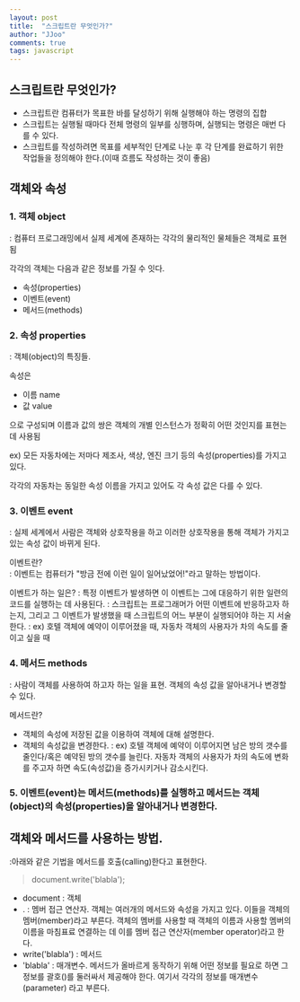 ```yaml
---
layout: post
title:  "스크립트란 무엇인가?"
author: "JJoo"
comments: true
tags: javascript
---
```



## 스크립트란 무엇인가?

- 스크립트란 컴퓨터가 목표한 바를 달성하기 위해 실행해야 하는 명령의 집합
- 스크립트는 실행될 때마다 전체 명령의 일부를 싱행하며, 실행되는 명령은 매번 다를 수 있다.
- 스크립트를 작성하려면 목표를 세부적인 단계로 나눈 후 각 단계를 완료하기 위한 작업들을 정의해야 한다.(이때 흐름도 작성하는 것이 좋음)


## 객체와 속성 


### 1. 객체 object 
: 컴퓨터 프로그래밍에서 실제 세계에 존재하는 각각의 물리적인 물체들은 객체로 표현됨

각각의 객체는 다음과 같은 정보를 가질 수 잇다.
- 속성(properties)
- 이벤트(event)
- 메서드(methods)

### 2. 속성 properties
: 객체(object)의 특징들. 

속성은

- 이름 name
- 값 value

으로 구성되며 이름과 값의 쌍은 객체의 개별 인스턴스가 정확히 어떤 것인지를 표현는 데 사용됨

ex) 모든 자동차에는 저마다 제조사, 색상, 엔진 크기 등의 속성(properties)를 가지고 있다.

각각의 자동차는 동일한 속성 이름을 가지고 있어도 각 속성 값은 다를 수 있다.

### 3. 이벤트 event 
: 실제 세계에서 사람은 객체와 상호작용을 하고 이러한 상호작용을 통해 객체가 가지고 있는  속성 값이 바뀌게 된다.

이벤트란?   
: 이벤트는 컴퓨터가 "방금 전에 이런 일이 일어났었어!"라고 말하는 방법이다.

이벤트가 하는 일은?
: 특정 이벤트가 발생하면 이 이벤트는 그에 대응하기 위한 일련의 코드를 실행하는 데 사용된다.
: 스크립트는 프로그래머가 어떤 이벤트에 반응하고자 하는지, 그리고 그 이벤트가 발생했을 때 스크립트의 어느 부분이 실행되어야 하는 지 서술한다.
: ex) 호텔 객체에 예약이 이루어졌을 때, 자동차 객체의 사용자가 차의 속도를 줄이고 싶을 때

### 4. 메서드 methods
: 사람이 객체를 사용하여 하고자 하는 일을 표현. 객체의 속성 값을 알아내거나 변경할 수 있다.

메서드란?
- 객체의 속성에 저장된 값을 이용하여 객체에 대해 설명한다.
- 객체의 속성값을 변경한다.
: ex) 호텔 객체에 예약이 이루어지면 남은 방의 갯수를 줄인다/혹은 예약된 방의 갯수를 늘린다.
자동차 객체의 사용자가 차의 속도에 변화를 주고자 하면 속도(속성값)을 증가시키거나 감소시킨다.

### 5. 이벤트(event)는 메서드(methods)를 실행하고 메서드는 객체(object)의 속성(properties)을 알아내거나 변경한다.

## 객체와 메서드를 사용하는 방법.
:아래와 같은 기법을 메서드를 호출(calling)한다고 표현한다.
  
> document.write('blabla');

- document : 객체
- . : 멤버 접근 연산자. 객체는 여러개의 메서드와 속성을 가지고 있다. 이들을 객체의 멤버(member)라고 부른다. 객체의 멤버를 사용할 때 객체의 이름과 사용할 멤버의 이름을 마침표료 연결하는 데 이를 멤버 접근 연산자(member operator)라고 한다.
- write('blabla') : 메서드 
- 'blabla' : 매개변수. 메서드가 올바르게 동작하기 위해 어떤 정보를 필요로 하면 그 정보를 괄호()를 둘러싸서 제공해야 한다. 여기서 각각의 정보를 매개변수(parameter) 라고 부른다.

